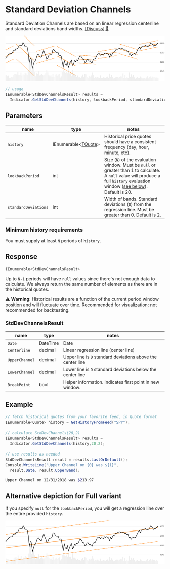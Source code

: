 # Standard Deviation Channels

Standard Deviation Channels are based on an linear regression centerline and standard deviations band widths.
[[Discuss] :speech_balloon:](https://github.com/DaveSkender/Stock.Indicators/discussions/368 "Community discussion about this indicator")

![image](chart.png)

```csharp
// usage
IEnumerable<StdDevChannelsResult> results =
  Indicator.GetStdDevChannels(history, lookbackPeriod, standardDeviation);  
```

## Parameters

| name | type | notes
| -- |-- |--
| `history` | IEnumerable\<[TQuote](../../docs/GUIDE.md#historical-quotes)\> | Historical price quotes should have a consistent frequency (day, hour, minute, etc).
| `lookbackPeriod` | int | Size (`N`) of the evaluation window.  Must be `null` or greater than 1 to calculate.  A `null` value will produce a full `history` evaluation window ([see below](#alternative-depiction-for-full-variant)).  Default is 20.
| `standardDeviations` | int | Width of bands.  Standard deviations (`D`) from the regression line.  Must be greater than 0.  Default is 2.

### Minimum history requirements

You must supply at least `N` periods of `history`.

## Response

```csharp
IEnumerable<StdDevChannelsResult>
```

Up to `N-1` periods will have `null` values since there's not enough data to calculate.  We always return the same number of elements as there are in the historical quotes.

:warning: **Warning**: Historical results are a function of the current period window position and will fluctuate over time.  Recommended for visualization; not recommended for backtesting.

### StdDevChannelsResult

| name | type | notes
| -- |-- |--
| `Date` | DateTime | Date
| `Centerline` | decimal | Linear regression line (center line)
| `UpperChannel` | decimal | Upper line is `D` standard deviations above the center line
| `LowerChannel` | decimal | Lower line is `D` standard deviations below the center line
| `BreakPoint` | bool | Helper information.  Indicates first point in new window.

## Example

```csharp
// fetch historical quotes from your favorite feed, in Quote format
IEnumerable<Quote> history = GetHistoryFromFeed("SPY");

// calculate StdDevChannels(20,2)
IEnumerable<StdDevChannelsResult> results =
  Indicator.GetStdDevChannels(history,20,2);

// use results as needed
StdDevChannelsResult result = results.LastOrDefault();
Console.WriteLine("Upper Channel on {0} was ${1}",
  result.Date, result.UpperBand);
```

```bash
Upper Channel on 12/31/2018 was $213.97
```

## Alternative depiction for Full variant

If you specify `null` for the `lookbackPeriod`, you will get a regression line over the entire provided `history`.

![image](chart-full.png)